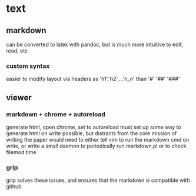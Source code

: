 # text
## markdown
can be converted to latex with pandoc, but is much more intuitive to edit, read, etc
### custom syntax
easier to modify layout via headers as 'h1','h2',...'h_n' than '#' '##' '###'
## viewer
### markdown + chrome + autoreload
generate html, open chrome, set to autoreload 
must set up some way to generate html on write
possible, but distracts from the core mission of writing the paper
would need to either tell vim to run the markdown cmd on write,
or write a small daemon to periodically run markdown.pl or to check filemod time
### grip
grip solves these issues, and ensures that the markdown is compatible with github


